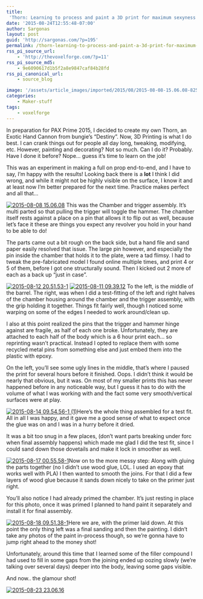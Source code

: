 ```yaml
---
title:
 'Thorn: Learning to process and paint a 3D print for maximum sexyness'
date: '2015-08-24T12:55:48-07:00'
author: Sargonas
layout: post
guid: 'http://sargonas.com/?p=195'
permalink: /thorn-learning-to-process-and-paint-a-3d-print-for-maximum-sexyness/
rss_pi_source_url:
    - 'http://thevoxelforge.com/?p=11'
rss_pi_source_md5:
    - 9e6090617d1b5f2a8e9847caf84b28fd
rss_pi_canonical_url:
    - source_blog

image: '/assets/article_images/imported/2015/08/2015-08-08-15.06.08-825x510.jpg'
categories:
    - Maker-stuff
tags:
    - voxelforge
---
```


In preparation for PAX Prime 2015, I decided to create my own Thorn, an Exotic Hand Cannon from bungie’s “Destiny”. Now, 3D Printing is what I do best. I can crank things out for people all day long, tweaking, modifying, etc. However, painting and decorating? Not so much. Can I do it? Probably. Have I done it before? Nope… guess it’s time to learn on the job!

This was an experiment in making a full on prop end-to-end, and I have to say, I’m happy with the results! Looking back there is a **lot** I think I did wrong, and while it might not be highly visible on the surface, I know it and at least now I’m better prepared for the next time. Practice makes perfect and all that…

[![2015-08-08 15.06.08](/assets/article_images/imported/2015/12/2015-08-08-15.06.08.jpg)](http://thevoxelforge.com/assets/article_images/imported/2015/08/2015-08-08-15.06.08.jpg) This was the Chamber and trigger assembly. It’s multi parted so that pulling the trigger will toggle the hammer. The chamber itself rests against a place on a pin that allows it to flip out as well, because let’s face it these are things you expect any revolver you hold in your hand to be able to do!

The parts came out a bit rough on the back side, but a hand file and sand paper easily resolved that issue. The large pin however, and especially the pin inside the chamber that holds it to the plate, were a tad flimsy. I had to tweak the pre-fabricated model I found online multiple times, and print 4 or 5 of them, before I got one structurally sound. Then I kicked out 2 more of each as a back up “just in case”.

[![2015-08-12 20.51.53-1](/assets/article_images/imported/2015/12/2015-08-12-20.51.53-1.jpg)](http://thevoxelforge.com/assets/article_images/imported/2015/08/2015-08-12-20.51.53-1.jpg) [![2015-08-11 09.39.12](/assets/article_images/imported/2015/12/2015-08-11-09.39.12.jpg)](http://thevoxelforge.com/assets/article_images/imported/2015/08/2015-08-11-09.39.12.jpg) To the left, is the middle of the barrel. The right, was when I did a test-fitting of the left and right halves of the chamber housing around the chamber and the trigger assembly, with the grip holding it together. Things fit fairly well, though I noticed some warping on some of the edges I needed to work around/clean up.

I also at this point realized the pins that the trigger and hammer hinge against are fragile, as half of each one broke. Unfortunately, they are attached to each half of the body which is a 6 hour print each… so reprinting wasn’t practical. Instead I opted to replace them with some recycled metal pins from something else and just embed them into the plastic with epoxy.

On the left, you’ll see some ugly lines in the middle, that’s where I paused the print for several hours before it finished. Oops. I didn’t think it would be nearly that obvious, but it was. On most of my smaller prints this has never happened before in any noticeable way, but I guess it has to do with the volume of what I was working with and the fact some very smooth/vertical surfaces were at play.

[![2015-08-14 09.54.56-1 (1)](/assets/article_images/imported/2015/12/2015-08-14-09.54.56-1-1.jpg)](http://thevoxelforge.com/assets/article_images/imported/2015/08/2015-08-14-09.54.56-1-1.jpg)Here’s the whole thing assembled for a test fit. All in all I was happy, and it gave me a good sense of what to expect once the glue was on and I was in a hurry before it dried.

It was a bit too snug in a few places, (don’t want parts breaking under forc when final assembly happens) which made me glad I did the test fit, since I could sand down those dovetails and make it lock in smoother as well.

[![2015-08-17 00.55.58-1](/assets/article_images/imported/2015/12/2015-08-17-00.55.58-1.jpg)](http://thevoxelforge.com/assets/article_images/imported/2015/08/2015-08-17-00.55.58-1.jpg)Now on to the more messy step: Along with gluing the parts together (no I didn’t use wood glue, LOL. I used an epoxy that works well with PLA) I then wanted to smooth the joins. For that I did a few layers of wood glue because it sands down nicely to take on the primer just right.

You’ll also notice I had already primed the chamber. It’s just resting in place for this photo, once it was primed I planned to hand paint it separately and install it for final assembly.

[![2015-08-18 09.51.38-1](/assets/article_images/imported/2015/12/2015-08-18-09.51.38-1.jpg)](http://thevoxelforge.com/assets/article_images/imported/2015/08/2015-08-18-09.51.38-1.jpg)Here we are, with the primer laid down. At this point the only thing left was a final sanding and then the painting. I didn’t take any photos of the paint in-process though, so we’re gonna have to jump right ahead to the money shot!

Unfortunately, around this time that I learned some of the filler compound I had used to fill in some gaps from the joining ended up oozing slowly (we’re talking over several days) deeper into the body, leaving some gaps visible.

And now.. the glamour shot!

[![2015-08-23 23.06.16](/assets/article_images/imported/2015/12/2015-08-23-23.06.16.jpg)](http://thevoxelforge.com/assets/article_images/imported/2015/08/2015-08-23-23.06.16.jpg)